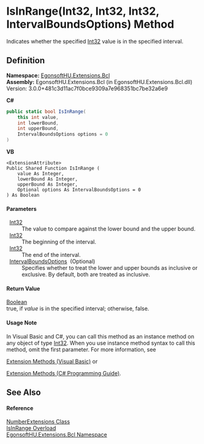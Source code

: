 # IsInRange(Int32, Int32, Int32, IntervalBoundsOptions) Method


Indicates whether the specified <a href="https://learn.microsoft.com/dotnet/api/system.int32" target="_blank" rel="noopener noreferrer">Int32</a> value is in the specified interval.



## Definition
**Namespace:** <a href="N_EgonsoftHU_Extensions_Bcl.md">EgonsoftHU.Extensions.Bcl</a>  
**Assembly:** EgonsoftHU.Extensions.Bcl (in EgonsoftHU.Extensions.Bcl.dll) Version: 3.0.0+481c3d11ac7f0bce9309a7e968351bc7be32a6e9

**C#**
``` C#
public static bool IsInRange(
	this int value,
	int lowerBound,
	int upperBound,
	IntervalBoundsOptions options = 0
)
```
**VB**
``` VB
<ExtensionAttribute>
Public Shared Function IsInRange ( 
	value As Integer,
	lowerBound As Integer,
	upperBound As Integer,
	Optional options As IntervalBoundsOptions = 0
) As Boolean
```



#### Parameters
<dl><dt>  <a href="https://learn.microsoft.com/dotnet/api/system.int32" target="_blank" rel="noopener noreferrer">Int32</a></dt><dd>The value to compare against the lower bound and the upper bound.</dd><dt>  <a href="https://learn.microsoft.com/dotnet/api/system.int32" target="_blank" rel="noopener noreferrer">Int32</a></dt><dd>The beginning of the interval.</dd><dt>  <a href="https://learn.microsoft.com/dotnet/api/system.int32" target="_blank" rel="noopener noreferrer">Int32</a></dt><dd>The end of the interval.</dd><dt>  <a href="T_EgonsoftHU_Extensions_Bcl_Enumerations_IntervalBoundsOptions.md">IntervalBoundsOptions</a>  (Optional)</dt><dd>Specifies whether to treat the lower and upper bounds as inclusive or exclusive. By default, both are treated as inclusive.</dd></dl>

#### Return Value
<a href="https://learn.microsoft.com/dotnet/api/system.boolean" target="_blank" rel="noopener noreferrer">Boolean</a>  
true, if *value* is in the specified interval; otherwise, false.

#### Usage Note
In Visual Basic and C#, you can call this method as an instance method on any object of type <a href="https://learn.microsoft.com/dotnet/api/system.int32" target="_blank" rel="noopener noreferrer">Int32</a>. When you use instance method syntax to call this method, omit the first parameter. For more information, see <a href="https://docs.microsoft.com/dotnet/visual-basic/programming-guide/language-features/procedures/extension-methods" target="_blank" rel="noopener noreferrer">

Extension Methods (Visual Basic)</a> or <a href="https://docs.microsoft.com/dotnet/csharp/programming-guide/classes-and-structs/extension-methods" target="_blank" rel="noopener noreferrer">

Extension Methods (C# Programming Guide)</a>.

## See Also


#### Reference
<a href="T_EgonsoftHU_Extensions_Bcl_NumberExtensions.md">NumberExtensions Class</a>  
<a href="Overload_EgonsoftHU_Extensions_Bcl_NumberExtensions_IsInRange.md">IsInRange Overload</a>  
<a href="N_EgonsoftHU_Extensions_Bcl.md">EgonsoftHU.Extensions.Bcl Namespace</a>  
